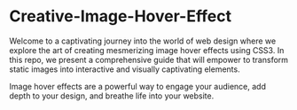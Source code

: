 # Creative-Image-Hover-Effect

Welcome to a captivating journey into the world of web design where we explore the art of creating mesmerizing image hover effects using CSS3. In this repo, we present a comprehensive guide that will empower to transform static images into interactive and visually captivating elements.

Image hover effects are a powerful way to engage your audience, add depth to your design, and breathe life into your website.

